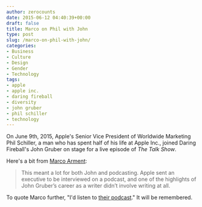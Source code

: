 ```yaml
---
author: zerocounts
date: 2015-06-12 04:40:39+00:00
draft: false
title: Marco on Phil with John
type: post
slug: /marco-on-phil-with-john/
categories:
- Business
- Culture
- Design
- Gender
- Technology
tags:
- apple
- apple inc.
- daring fireball
- diversity
- john gruber
- phil schiller
- technology
---
```


On June 9th, 2015, Apple's Senior Vice President of Worldwide Marketing Phil Schiller, a man who has spent half of his life at Apple Inc., joined Daring Fireball's John Gruber on stage for a live episode of _The Talk Show_.

Here's a bit from [Marco Arment](http://www.marco.org/2015/06/11/live-with-phil):

> This meant a lot for both John and podcasting. Apple sent an executive to be interviewed on a podcast, and one of the highlights of John Gruber’s career as a writer didn’t involve writing at all.

To quote Marco further, "I'd listen to [their podcast](https://itunes.apple.com/us/podcast/the-talk-show-with-john-gruber/id528458508?mt=2#episodeGuid=http%3A%2F%2Fdaringfireball.net%2Fthetalkshow%2F2015%2F06%2F09%2Fep-123)." It will be remembered.
